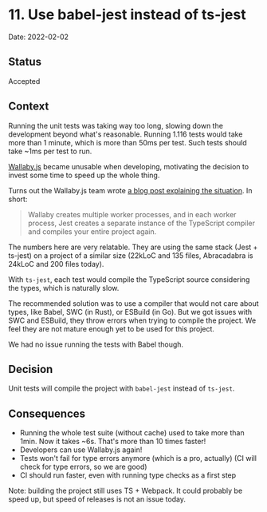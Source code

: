 # 11. Use babel-jest instead of ts-jest

Date: 2022-02-02

## Status

Accepted

## Context

Running the unit tests was taking way too long, slowing down the development beyond what's reasonable. Running 1.116 tests would take more than 1 minute, which is more than 50ms per test. Such tests should take ~1ms per test to run.

[Wallaby.js](https://wallabyjs.com/) became unusable when developing, motivating the decision to invest some time to speed up the whole thing.

Turns out the Wallaby.js team wrote [a blog post explaining the situation](https://wallabyjs.com/blog/optimizing-typescript.html). In short:

> Wallaby creates multiple worker processes, and in each worker process, Jest creates a separate instance of the TypeScript compiler and compiles your entire project again.

The numbers here are very relatable. They are using the same stack (Jest + ts-jest) on a project of a similar size (22kLoC and 135 files, Abracadabra is 24kLoC and 200 files today).

With `ts-jest`, each test would compile the TypeScript source considering the types, which is naturally slow.

The recommended solution was to use a compiler that would not care about types, like Babel, SWC (in Rust), or ESBuild (in Go). But we got issues with SWC and ESBuild, they throw errors when trying to compile the project. We feel they are not mature enough yet to be used for this project.

We had no issue running the tests with Babel though.

## Decision

Unit tests will compile the project with `babel-jest` instead of `ts-jest`.

## Consequences

- Running the whole test suite (without cache) used to take more than 1min. Now it takes ~6s. That's more than 10 times faster!
- Developers can use Wallaby.js again!
- Tests won't fail for type errors anymore (which is a pro, actually) (CI will check for type errors, so we are good)
- CI should run faster, even with running type checks as a first step

Note: building the project still uses TS + Webpack. It could probably be speed up, but speed of releases is not an issue today.
